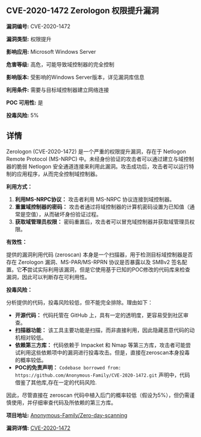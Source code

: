 ## CVE-2020-1472 Zerologon 权限提升漏洞

**漏洞编号:** CVE-2020-1472

**漏洞类型:** 权限提升

**影响应用:** Microsoft Windows Server

**危害等级:** 高危，可能导致域控制器的完全控制

**影响版本:** 受影响的Windows Server版本，详见漏洞库信息

**利用条件:** 需要与目标域控制器建立网络连接

**POC 可用性:** 是

**投毒风险:** 5%

## 详情

Zerologon (CVE-2020-1472) 是一个严重的权限提升漏洞，存在于 Netlogon Remote Protocol (MS-NRPC) 中。未经身份验证的攻击者可以通过建立与域控制器的脆弱 Netlogon 安全通道连接来利用此漏洞。攻击成功后，攻击者可以运行特制的应用程序，从而完全控制域控制器。 

**利用方式：**

1.  **利用MS-NRPC协议：** 攻击者利用 MS-NRPC 协议连接到域控制器。
2.  **重置域控制器的密码：** 攻击者通过将域控制器的计算机密码设置为已知值（通常是空值），从而破坏身份验证过程。
3.  **获取域管理员权限：** 密码重置后，攻击者可以冒充域控制器并获取域管理员权限。

**有效性：**

提供的漏洞利用代码 (zeroscan) 本身是一个扫描器，用于检测目标域控制器是否存在 Zerologon 漏洞、MS-PAR/MS-RPRN 协议是否暴露以及 SMBv2 签名配置。它**不**尝试实际利用该漏洞，但是它使用基于已知的POC修改的代码库来检查漏洞，因此可以判断存在可利用性。

**投毒风险：**

分析提供的代码，投毒风险较低，但不能完全排除。理由如下：

*   **开源代码：** 代码托管在 GitHub 上，具有一定的透明度，更容易受到社区审查。
*   **扫描器功能：** 该工具主要功能是扫描，而非直接利用，因此隐藏恶意代码的动机相对较低。
*   **依赖第三方库：** 代码依赖于 Impacket 和 Nmap 等第三方库，攻击者可能尝试利用这些依赖项中的漏洞进行投毒攻击。但是，直接在zeroscan本身投毒的概率较低。
*  **POC的免责声明：**  `Codebase borrowed from: https://github.com/Anonymous-Family/CVE-2020-1472.git` 声明中，代码借鉴了其他库,存在一定的代码风险.

因此，尽管直接在 zeroscan 代码中植入后门的概率较低（假设为5%），但仍需谨慎使用，并仔细审查代码及所依赖的第三方库。


**项目地址:** [Anonymous-Family/Zero-day-scanning](https://github.com/Anonymous-Family/Zero-day-scanning)

**漏洞详情:** [CVE-2020-1472](https://nvd.nist.gov/vuln/detail/CVE-2020-1472)